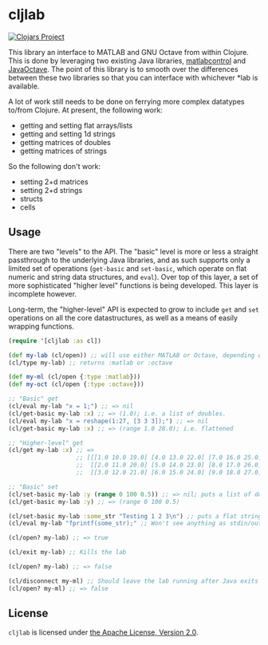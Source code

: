 # cljlab

[![Clojars Project](http://clojars.org/cljlab/latest-version.svg)](http://clojars.org/cljlab)

This library an interface to MATLAB and GNU Octave from within
Clojure.  This is done by leveraging two existing Java libraries,
[matlabcontrol][mc] and [JavaOctave][jo].  The point of this library
is to smooth over the differences between these two libraries so that
you can interface with whichever \*lab is available.

A lot of work still needs to be done on ferrying more complex
datatypes to/from Clojure.  At present, the following work:

 - getting and setting flat arrays/lists
 - getting and setting 1d strings
 - getting matrices of doubles
 - getting matrices of strings

So the following don't work:

 - setting 2+d matrices
 - setting 2+d strings
 - structs
 - cells

[mc]: https://code.google.com/p/matlabcontrol/
[jo]: https://kenai.com/projects/javaoctave/pages/Home


## Usage

There are two "levels" to the API.  The "basic" level is more or less
a straight passthrough to the underlying Java libraries, and as such
supports only a limited set of operations (`get-basic` and
`set-basic`, which operate on flat numeric and string data structures,
and `eval`).  Over top of this layer, a set of more sophisticated
"higher level" functions is being developed.  This layer is incomplete
however.

Long-term, the "higher-level" API is expected to grow to include `get`
and `set` operations on all the core datastructures, as well as a
means of easily wrapping functions.

~~~ clojure
(require '[cljlab :as cl])

(def my-lab (cl/open)) ;; will use either MATLAB or Octave, depending on availability
(cl/type my-lab) ;; returns :matlab or :octave

(def my-ml (cl/open {:type :matlab}))
(def my-oct (cl/open {:type :octave}))

;; "Basic" get
(cl/eval my-lab "x = 1;") ;; => nil
(cl/get-basic my-lab :x) ;; => (1.0); i.e. a list of doubles.
(cl/eval my-lab "x = reshape(1:27, [3 3 3]);") ;; => nil
(cl/get-basic my-lab :x) ;; => (range 1.0 28.0); i.e. flattened

;; "Higher-level" get
(cl/get my-lab :x) ;; =>
                   ;; [[[1.0 10.0 19.0] [4.0 13.0 22.0] [7.0 16.0 25.0]]
                   ;;  [[2.0 11.0 20.0] [5.0 14.0 23.0] [8.0 17.0 26.0]]
                   ;;  [[3.0 12.0 21.0] [6.0 15.0 24.0] [9.0 18.0 27.0]]]

;; "Basic" set
(cl/set-basic my-lab :y (range 0 100 0.5)) ;; => nil; puts a list of doubles into the lab
(cl/get-basic my-lab :y) ;; => (range 0 100 0.5)

(cl/set-basic my-lab :some_str "Testing 1 2 3\n") ;; puts a flat string into some_str in the lab
(cl/eval my-lab "fprintf(some_str);" ;; Won't see anything as stdin/out are not connected up

(cl/open? my-lab) ;; => true

(cl/exit my-lab) ;; Kills the lab

(cl/open? my-lab) ;; => false

(cl/disconnect my-ml) ;; Should leave the lab running after Java exits
(cl/open? my-ml) ;; => false
~~~


## License

`cljlab` is licensed under [the Apache License, Version 2.0][lic].

[lic]: http://www.apache.org/licenses/LICENSE-2.0

